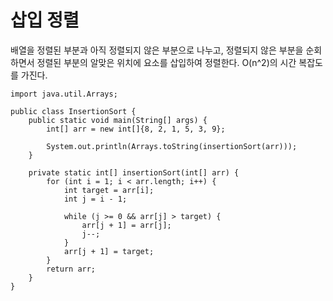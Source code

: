 # 삽입 정렬
배열을 정렬된 부분과 아직 정렬되지 않은 부분으로 나누고, 정렬되지 않은 부분을 순회하면서 정렬된 부분의 알맞은 위치에 요소를 삽입하여 정렬한다.
O(n^2)의 시간 복잡도를 가진다.

```
import java.util.Arrays;

public class InsertionSort {
    public static void main(String[] args) {
        int[] arr = new int[]{8, 2, 1, 5, 3, 9};

        System.out.println(Arrays.toString(insertionSort(arr)));
    }

    private static int[] insertionSort(int[] arr) {
        for (int i = 1; i < arr.length; i++) {
            int target = arr[i];
            int j = i - 1;

            while (j >= 0 && arr[j] > target) {
                arr[j + 1] = arr[j];
                j--;
            }
            arr[j + 1] = target;
        }
        return arr;
    }
}
```
